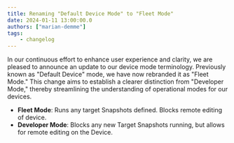 ```yaml
---
title: Renaming "Default Device Mode" to "Fleet Mode"
date: 2024-01-11 13:00:00.0
authors: ["marian-demme"]
tags:
    - changelog
---
```


In our continuous effort to enhance user experience and clarity, we are pleased to announce an update to our device mode terminology. Previously known as "Default Device" mode, we have now rebranded it as "Fleet Mode." This change aims to establish a clearer distinction from "Developer Mode," thereby streamlining the understanding of operational modes for our devices.

- **Fleet Mode**: Runs any target Snapshots defined. Blocks remote editing of device.
- **Developer Mode**: Blocks any new Target Snapshots running, but allows for remote editing on the Device.